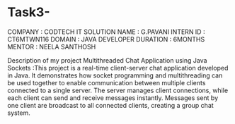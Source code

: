 # Task3-
COMPANY : CODTECH IT SOLUTION
NAME : G.PAVANI
INTERN ID : CT6MTWN116
DOMAIN : JAVA DEVELOPER
DURATION : 6MONTHS
MENTOR : NEELA SANTHOSH

Description of my project Multithreaded Chat Application using Java Sockets :This project is a real-time client-server chat application developed in Java. It demonstrates how socket programming and multithreading can be used together to enable communication between multiple clients connected to a single server.
The server manages client connections, while each client can send and receive messages instantly. Messages sent by one client are broadcast to all connected clients, creating a group chat system.
